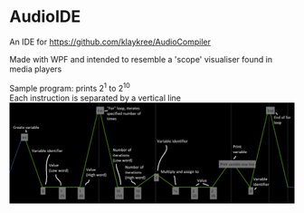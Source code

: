# AudioIDE
An IDE for https://github.com/klaykree/AudioCompiler

Made with WPF and intended to resemble a 'scope' visualiser found in media players

Sample program: prints 2<sup>1</sup> to 2<sup>10</sup>  
Each instruction is separated by a vertical line
![Sample](/readme/ExampleProgram.png?raw=true "Sample")
